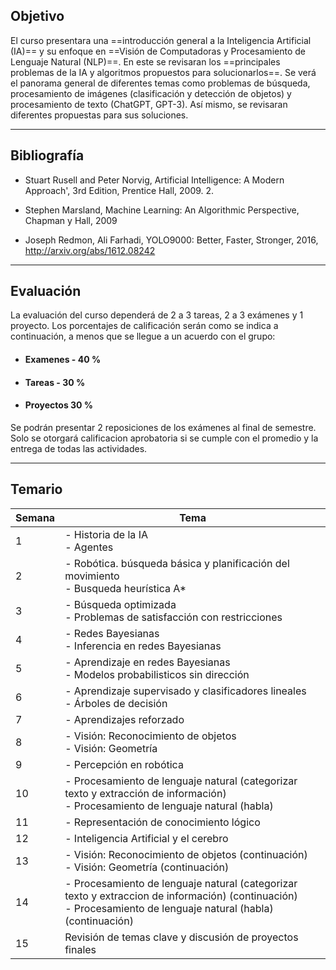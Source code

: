 ## Objetivo

El curso presentara una ==introducción general a la Inteligencia Artificial (IA)== y su enfoque en ==Visión de Computadoras y Procesamiento de Lenguaje Natural (NLP)==.
En este se revisaran los ==principales problemas de la IA y algoritmos propuestos para solucionarlos==.
Se verá el panorama general de diferentes temas como problemas de búsqueda, procesamiento de imágenes (clasificación y detección de objetos) y procesamiento de texto (ChatGPT, GPT-3).
Así mismo, se revisaran diferentes propuestas para sus soluciones.

---
## Bibliografía

- Stuart Rusell and Peter Norvig, Artificial Intelligence: A Modern Approach', 3rd Edition, Prentice Hall, 2009. 2.

- Stephen Marsland, Machine Learning: An Algorithmic Perspective, Chapman y Hall, 2009

- Joseph Redmon, Ali Farhadi, YOLO9000: Better, Faster, Stronger, 2016, http://arxiv.org/abs/1612.08242

---
## Evaluación

La evaluación del curso dependerá de 2 a 3 tareas, 2 a 3 exámenes y 1 proyecto. Los porcentajes de calificación serán como se indica a continuación, a menos que se llegue a un acuerdo con el grupo:

- #### Examenes - 40 %
- #### Tareas - 30 %
- #### Proyectos 30 %

Se podrán presentar 2 reposiciones de los exámenes al final de semestre.
Solo se otorgará calificacion aprobatoria si se cumple con el promedio y la entrega de todas las actividades.

---
## Temario

| **Semana** | **Tema**                                                                                                                                                         |
| ---------- | ---------------------------------------------------------------------------------------------------------------------------------------------------------------- |
| 1          | - Historia de la IA<br>- Agentes                                                                                                                                 |
| 2          | - Robótica. búsqueda básica y planificación del movimiento<br>- Busqueda heurística A*                                                                           |
| 3          | - Búsqueda optimizada<br>- Problemas de satisfacción con restricciones                                                                                           |
| 4          | - Redes Bayesianas<br>- Inferencia en redes Bayesianas                                                                                                           |
| 5          | - Aprendizaje en redes Bayesianas<br>- Modelos probabilisticos sin dirección                                                                                     |
| 6          | - Aprendizaje supervisado y clasificadores lineales<br>- Árboles de decisión                                                                                     |
| 7          | - Aprendizajes reforzado                                                                                                                                         |
| 8          | - Visión: Reconocimiento de objetos<br>- Visión: Geometría                                                                                                       |
| 9          | - Percepción en robótica                                                                                                                                         |
| 10         | - Procesamiento de lenguaje natural (categorizar texto y extracción de información)<br>- Procesamiento de lenguaje natural (habla)                               |
| 11         | - Representación de conocimiento lógico                                                                                                                          |
| 12         | - Inteligencia Artificial y el cerebro                                                                                                                           |
| 13         | - Visión: Reconocimiento de objetos (continuación)<br>- Visión: Geometría (continuación)                                                                         |
| 14         | - Procesamiento de lenguaje natural (categorizar texto y extraccion de información) (continuación)<br>- Procesamiento de lenguaje natural (habla) (continuación) |
| 15         | Revisión de temas clave y discusión de proyectos finales                                                                                                         |
